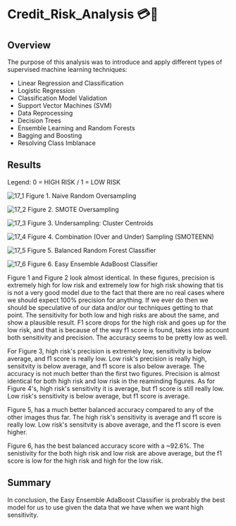 # Credit_Risk_Analysis 💳🎢

## Overview
The purpose of this analysis was to introduce and apply different types of supervised machine learning techniques:

- Linear Regression and Classification
- Logistic Regression
- Classification Model Validation
- Support Vector Machines (SVM)
- Data Reprocessing
- Decision Trees
- Ensemble Learning and Random Forests
- Bagging and Boosting
- Resolving Class Imblanace

## Results
Legend: 0 = HIGH RISK / 1 = LOW RISK

![17_1](https://user-images.githubusercontent.com/98374315/173294296-f65bbcf5-d450-4423-8311-e8d34e96a054.PNG)
Figure 1. Naive Random Oversampling 

![17_2](https://user-images.githubusercontent.com/98374315/173294310-c8a4caa1-c10a-41c1-84b2-84c5613b0479.PNG)
Figure 2. SMOTE Oversampling

![17_3](https://user-images.githubusercontent.com/98374315/173294320-87e132ab-8e2c-40d4-8f6f-87a15d80a122.PNG)
Figure 3. Undersampling: Cluster Centroids

![17_4](https://user-images.githubusercontent.com/98374315/173294332-20f255e4-043b-48c5-8810-607ee04dba59.PNG)
Figure 4. Combination (Over and Under) Sampling (SMOTEENN)

![17_5](https://user-images.githubusercontent.com/98374315/173294354-470a5141-425b-422e-92bb-4424e02203e7.PNG)
Figure 5. Balanced Random Forest Classifier

![17_6](https://user-images.githubusercontent.com/98374315/173294383-29c0969b-31ee-4c52-bcbd-365c587b5a40.PNG)
Figure 6. Easy Ensemble AdaBoost Classifier

Figure 1 and Figure 2 look almost identical. In these figures, precision is extremely high for low risk and extremely low for high risk showing that tis is not a very good model due to the fact that there are no real cases where we should expect 100% precision for anything. If we ever do then we should be speculative of our data and/or our techniques getting to that point. The sensitivity for both low and high risks are about the same, and show a plausible result. F1 score drops for the high risk and goes up for the low risk, and that is because of the way f1 score is found, takes into account both sensitivity and precision. The accuracy seems to be pretty low as well.

For Figure 3, high risk's precision is extremely low, sensitivity is below average, and f1 score is really low. Low risk's precision is really high, sensitvity is below average, and f1 score is also below average. The accuracy is not much better than the first two figures. Precision is almost identical for both high risk and low risk in the reaminding figures. As for Figure 4's, high risk's sensitivity it is average, but f1 score is still really low. Low risk's sensitivity is below average, but f1 score is average. 

Figure 5, has a much better balanced accuracy compared to any of the other images thus far. The high risk's sensitivity is average and f1 score is really low. Low risk's sensitvity is above average, and the f1 score is even higher.

Figure 6, has the best balanced accuracy score with a ~92.6%. The senistivity for the both high risk and low risk are above average, but the f1 score is low for the high risk and high for the low risk. 

## Summary
In conclusion, the Easy Ensemble AdaBoost Classifier is probrably the best model for us to use given the data that we have when we want high sensitivity.
